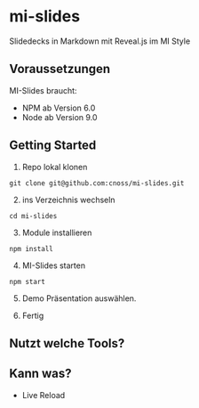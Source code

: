 # mi-slides
Slidedecks in Markdown mit Reveal.js im MI Style

## Voraussetzungen
MI-Slides braucht:
- NPM ab Version 6.0
- Node ab Version 9.0 

## Getting Started

1. Repo lokal klonen

``` git clone git@github.com:cnoss/mi-slides.git ```

2. ins Verzeichnis wechseln

``` cd mi-slides ```

3. Module installieren

``` npm install ```

4. MI-Slides starten

``` npm start ```

5. Demo Präsentation auswählen. 

6. Fertig


## Nutzt welche Tools?

## Kann was?
- Live Reload
